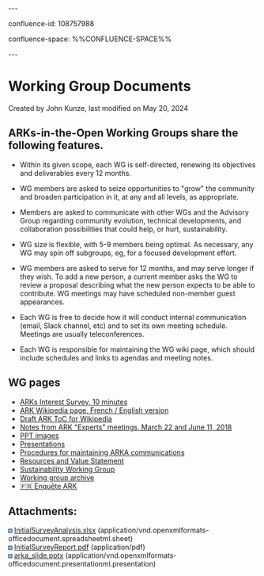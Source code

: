 \---

confluence-id: 108757988

confluence-space: %%CONFLUENCE-SPACE%%

\---

Working Group Documents
=======================

Created by John Kunze, last modified on May 20, 2024

ARKs-in-the-Open Working Groups share the following features.
-------------------------------------------------------------

*   Within its given scope, each WG is self-directed, renewing its objectives and deliverables every 12 months.
    
*   WG members are asked to seize opportunities to "grow" the community and broaden participation in it, at any and all levels, as appropriate.
    
*   Members are asked to communicate with other WGs and the Advisory Group regarding community evolution, technical developments, and collaboration possibilities that could help, or hurt, sustainability.
    
*   WG size is flexible, with 5-9 members being optimal. As necessary, any WG may spin off subgroups, eg, for a focused development effort.
    
*   WG members are asked to serve for 12 months, and may serve longer if they wish. To add a new person, a current member asks the WG to review a proposal describing what the new person expects to be able to contribute. WG meetings may have scheduled non-member guest appearances.
    
*   Each WG is free to decide how it will conduct internal communication (email, Slack channel, etc) and to set its own meeting schedule. Meetings are usually teleconferences.
    
*   Each WG is responsible for maintaining the WG wiki page, which should include schedules and links to agendas and meeting notes.
    

WG pages
--------

*   [ARKs Interest Survey, 10 minutes](133366066.html)
*   [ARK Wikipedia page, French / English version](129008561.html)
*   [Draft ARK ToC for Wikipedia](Draft-ARK-ToC-for-Wikipedia_131532467.html)
*   [Notes from ARK "Experts" meetings, March 22 and June 11, 2018](112525432.html)
*   [PPT images](PPT-images_203096078.html)
*   [Presentations](Presentations_112527990.html)
*   [Procedures for maintaining ARKA communications](Procedures-for-maintaining-ARKA-communications_230828786.html)
*   [Resources and Value Statement](Resources-and-Value-Statement_96994295.html)
*   [Sustainability Working Group](Sustainability-Working-Group_108757997.html)
*   [Working group archive](Working-group-archive_185991514.html)
*   [🇫🇷 Enquête ARK](133366385.html)

Attachments:
------------

![](images/icons/bullet_blue.gif) [InitialSurveyAnalysis.xlsx](attachments/108757988/125731265.xlsx) (application/vnd.openxmlformats-officedocument.spreadsheetml.sheet)  
![](images/icons/bullet_blue.gif) [InitialSurveyReport.pdf](attachments/108757988/125731266.pdf) (application/pdf)  
![](images/icons/bullet_blue.gif) [arka\_slide.pptx](attachments/108757988/203096075.pptx) (application/vnd.openxmlformats-officedocument.presentationml.presentation)